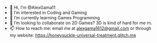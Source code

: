 - 👋 Hi, I’m @AlexGama11
- 👀 I’m interested in Coding and Gaming
- 🌱 I’m currently learning Games Programming
- 💞️ I’m looking to collaborate on 2D Games? 3D is kind of hard for me rn.
- 📫 How to reach me: email me at alexgama1612@gmail.com or through my website: https://honeysuckle-universal-treatment.glitch.me

<!---
AlexGama11/AlexGama11 is a ✨ special ✨ repository because its `README.md` (this file) appears on your GitHub profile.
You can click the Preview link to take a look at your changes.
--->
